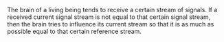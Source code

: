 The brain of a living being tends to receive a certain stream of signals. If a received current signal stream is not equal to that certain signal stream, then the brain tries to influence its current stream so that it is as much as possible equal to that certain reference stream.

